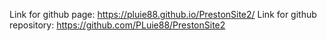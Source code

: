 Link for github page: https://pluie88.github.io/PrestonSite2/
Link for github repository: https://github.com/PLuie88/PrestonSite2
